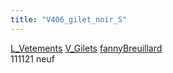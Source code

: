 ```yaml
---
title: "V406_gilet_noir_S"
---
```


[L_Vetements](notes/equipements/L_Vetements.md) [V_Gilets](notes/equipements/vetements/V_Gilets.md) [fannyBreuillard](notes/fannyBreuillard.md)\
111121 neuf